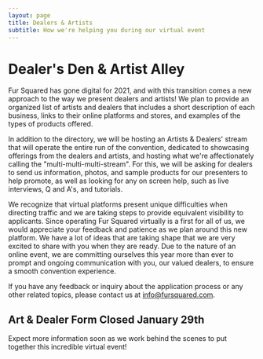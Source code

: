 ```yaml
---
layout: page
title: Dealers & Artists
subtitle: How we're helping you during our virtual event
---
```


# Dealer's Den & Artist Alley

Fur Squared has gone digital for 2021, and with this transition comes a new approach to the way we present dealers and artists\! We plan to provide an organized list of artists and dealers that includes a short description of each business, links to their online platforms and stores, and examples of the types of products offered.

In addition to the directory, we will be hosting an Artists & Dealers' stream that will operate the entire run of the convention, dedicated to showcasing offerings from the dealers and artists, and hosting what we're affectionately calling the "multi-multi-multi-stream". For this, we will be asking for dealers to send us information, photos, and sample products for our presenters to help promote, as well as looking for any on screen help, such as live interviews, Q and A's, and tutorials.

We recognize that virtual platforms present unique difficulties when directing traffic and we are taking steps to provide equivalent visibility to applicants. Since operating Fur Squared virtually is a first for all of us, we would appreciate your feedback and patience as we plan around this new platform. We have a lot of ideas that are taking shape that we are very excited to share with you when they are ready. Due to the nature of an online event, we are committing ourselves this year more than ever to prompt and ongoing communication with you, our valued dealers, to ensure a smooth convention experience.

If you have any feedback or inquiry about the application process or any other related topics, please contact us at [info@fursquared.com](mailto:info@fursquared.com).

## Art & Dealer Form Closed January 29th

Expect more information soon as we work behind the scenes to put together this incredible virtual event\!
